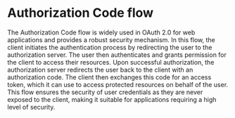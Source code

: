 # Authorization Code flow

The Authorization Code flow is widely used in OAuth 2.0 for web applications and provides a robust security mechanism. In this flow, the client initiates the authentication process by redirecting the user to the authorization server. The user then authenticates and grants permission for the client to access their resources. Upon successful authorization, the authorization server redirects the user back to the client with an authorization code. The client then exchanges this code for an access token, which it can use to access protected resources on behalf of the user. This flow ensures the security of user credentials as they are never exposed to the client, making it suitable for applications requiring a high level of security.

<figure><img src="https://blog.loginradius.com/static/709b8a5d49870d1186fa474732e74119/e5715/acf.png" alt=""><figcaption></figcaption></figure>
